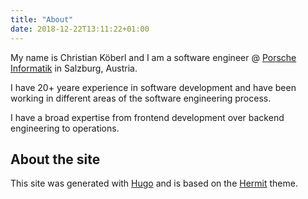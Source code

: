 ```yaml
---
title: "About"
date: 2018-12-22T13:11:22+01:00
---
```


My name is Christian Köberl and I am a software engineer @ [Porsche Informatik](https://www.porscheinformatik.at/) in Salzburg, Austria.

I have 20+ yeare experience in software development and have been working in different areas of the software engineering process.

I have a broad expertise from frontend development over backend engineering to operations.

## About the site

This site was generated with [Hugo](https://gohugo.io/) and is based on the [Hermit](https://themes.gohugo.io/hermit/) theme.